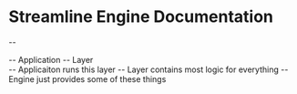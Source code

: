 # Streamline Engine Documentation

--


-- Application
-- Layer  
-- Applicaiton runs this layer
-- Layer contains most logic for everything
-- Engine just provides some of these things 
